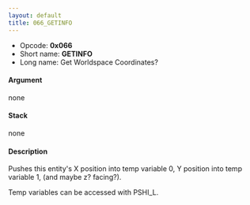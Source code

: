 ```yaml
---
layout: default
title: 066_GETINFO
---
```


-   Opcode: **0x066**
-   Short name: **GETINFO**
-   Long name: Get Worldspace Coordinates?

#### Argument

none

#### Stack

none

#### Description

Pushes this entity's X position into temp variable 0, Y position into temp variable 1, (and maybe z? facing?).

Temp variables can be accessed with PSHI\_L.
